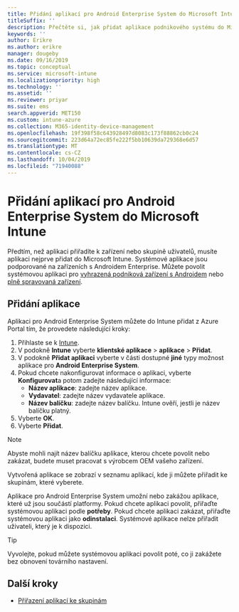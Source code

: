 ```yaml
---
title: Přidání aplikací pro Android Enterprise System do Microsoft Intune
titleSuffix: ''
description: Přečtěte si, jak přidat aplikace podnikového systému do Microsoft Intune.
keywords: ''
author: Erikre
ms.author: erikre
manager: dougeby
ms.date: 09/16/2019
ms.topic: conceptual
ms.service: microsoft-intune
ms.localizationpriority: high
ms.technology: ''
ms.assetid: ''
ms.reviewer: priyar
ms.suite: ems
search.appverid: MET150
ms.custom: intune-azure
ms.collection: M365-identity-device-management
ms.openlocfilehash: 19f398f58c643928497d8083c173f88862cb0c24
ms.sourcegitcommit: 223d64a72ec85fe222f5bb10639da729368e6d57
ms.translationtype: MT
ms.contentlocale: cs-CZ
ms.lasthandoff: 10/04/2019
ms.locfileid: "71940088"
---
```

# <a name="add-android-enterprise-system-apps-to-microsoft-intune"></a>Přidání aplikací pro Android Enterprise System do Microsoft Intune

Předtím, než aplikaci přiřadíte k zařízení nebo skupině uživatelů, musíte aplikaci nejprve přidat do Microsoft Intune. Systémové aplikace jsou podporované na zařízeních s Androidem Enterprise. Můžete povolit systémovou aplikaci pro [vyhrazená podniková zařízení s Androidem](../enrollment/android-kiosk-enroll.md) nebo [plně spravovaná zařízení](../enrollment/android-fully-managed-enroll.md).

## <a name="add-the-app"></a>Přidání aplikace

Aplikaci pro Android Enterprise System můžete do Intune přidat z Azure Portal tím, že provedete následující kroky:

1. Přihlaste se k [Intune](https://go.microsoft.com/fwlink/?linkid=2090973).
2. V podokně **Intune** vyberte **klientské aplikace** > **aplikace** > **Přidat**.
3. V podokně **Přidat aplikaci** vyberte v části dostupné **jiné** typy možnost aplikace pro **Android Enterprise System**.
4. Pokud chcete nakonfigurovat informace o aplikaci, vyberte **Konfigurovat**a potom zadejte následující informace:
    - **Název aplikace**: zadejte název aplikace.
    - **Vydavatel**: zadejte název vydavatele aplikace.  
    - **Název balíčku**: zadejte název balíčku. Intune ověří, jestli je název balíčku platný.
5. Vyberte **OK**.
6. Vyberte **Přidat**.

> [!NOTE]
> Abyste mohli najít název balíčku aplikace, kterou chcete povolit nebo zakázat, budete muset pracovat s výrobcem OEM vašeho zařízení.

Vytvořená aplikace se zobrazí v seznamu aplikací, kde ji můžete přiřadit ke skupinám, které vyberete. 

Aplikace pro Android Enterprise System umožní nebo zakážou aplikace, které už jsou součástí platformy. Pokud chcete aplikaci povolit, přiřaďte systémovou aplikaci podle **potřeby**. Pokud chcete aplikaci zakázat, přiřaďte systémovou aplikaci jako **odinstalaci**. Systémové aplikace nelze přiřadit uživateli, který je k dispozici.

> [!TIP]
> Vyvolejte, pokud můžete systémovou aplikaci povolit poté, co ji zakážete bez obnovení továrního nastavení.

## <a name="next-steps"></a>Další kroky

- [Přiřazení aplikací ke skupinám](apps-deploy.md)
